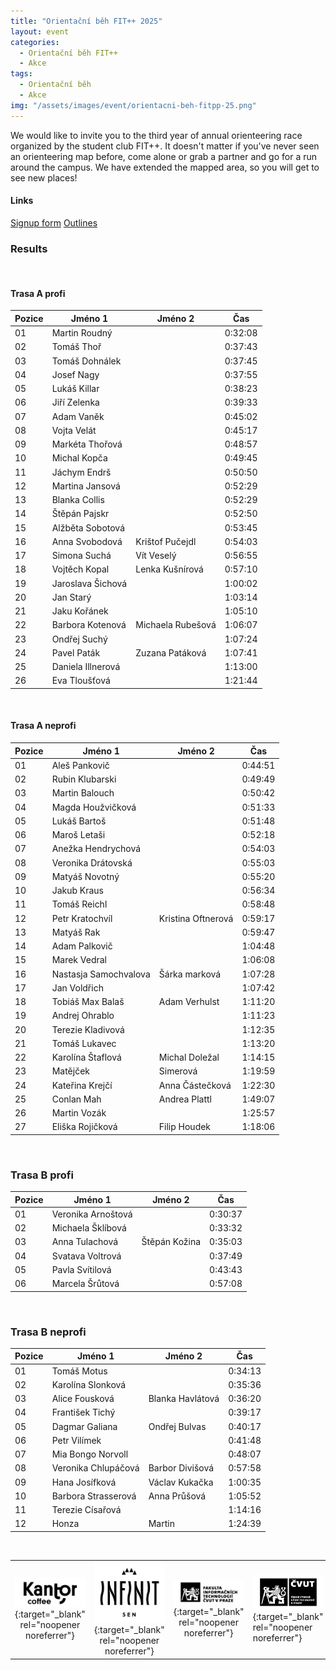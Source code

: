 ```yaml
---
title: "Orientační běh FIT++ 2025"
layout: event
categories:
  - Orientační běh FIT++
  - Akce
tags:
  - Orientační běh
  - Akce
img: "/assets/images/event/orientacni-beh-fitpp-25.png"
---
```


We would like to invite you to the third year of annual orienteering race organized by the student club FIT++. It doesn't matter if you've never seen an orienteering map before, come alone or grab a partner and go for a run around the campus. We have extended the mapped area, so you will get to see new places!

#### Links
[Signup form](https://shorturl.at/MHFXr)
[Outlines](https://drive.google.com/file/d/1WZx1MgNuEc-bDM7CS_p7yP6pT40AjTWN/view?usp=sharing)

### Results
<br>

#### Trasa A profi

|Pozice|Jméno 1              |Jméno 2           |Čas    |
|------|---------------------|------------------|-------|
| 01   |Martin Roudný        |                  |0:32:08|
| 02   |Tomáš Thoř           |                  |0:37:43|
| 03   |Tomáš Dohnálek       |                  |0:37:45|
| 04   |Josef Nagy           |                  |0:37:55|
| 05   |Lukáš Killar         |                  |0:38:23|
| 06   |Jiří Zelenka         |                  |0:39:33|
| 07   |Adam Vaněk           |                  |0:45:02|
| 08   |Vojta Velát          |                  |0:45:17|
| 09   |Markéta Thořová      |                  |0:48:57|
| 10   |Michal Kopča         |                  |0:49:45|
| 11   |Jáchym Endrš         |                  |0:50:50|
| 12   |Martina Jansová      |                  |0:52:29|
| 13   |Blanka Collis        |                  |0:52:29|
| 14   |Štěpán Pajskr        |                  |0:52:50|
| 15   |Alžběta Sobotová     |                  |0:53:45|
| 16   |Anna Svobodová       |Krištof Pučejdl   |0:54:03|
| 17   |Simona Suchá         |Vít Veselý        |0:56:55|
| 18   |Vojtěch Kopal        |Lenka Kušnírová   |0:57:10|
| 19   |Jaroslava Šichová    |                  |1:00:02|
| 20   |Jan Starý            |                  |1:03:14|
| 21   |Jaku Kořánek         |                  |1:05:10|
| 22   |Barbora Kotenová     |Michaela Rubešová |1:06:07|
| 23   |Ondřej Suchý         |                  |1:07:24|
| 24   |Pavel Paták          |Zuzana Patáková   |1:07:41|
| 25   |Daniela Illnerová    |                  |1:13:00|
| 26   |Eva Tloušťová        |                  |1:21:44|

<br>

#### Trasa A neprofi

|Pozice| Jméno 1             | Jméno 2          | Čas   |
|------|---------------------|------------------|-------|
| 01   |Aleš Pankovič        |                  |0:44:51|
| 02   |Rubin Klubarski      |                  |0:49:49|
| 03   |Martin Balouch       |                  |0:50:42|
| 04   |Magda Houžvičková    |                  |0:51:33|
| 05   |Lukáš Bartoš         |                  |0:51:48|
| 06   |Maroš Letaši         |                  |0:52:18|
| 07   |Anežka Hendrychová   |                  |0:54:03|
| 08   |Veronika Drátovská   |                  |0:55:03|
| 09   |Matyáš Novotný       |                  |0:55:20|
| 10   |Jakub Kraus          |                  |0:56:34|
| 11   |Tomáš Reichl         |                  |0:58:48|
| 12   |Petr Kratochvíl      |Kristina Oftnerová|0:59:17|
| 13   |Matyáš Rak           |                  |0:59:47|
| 14   |Adam Palkovič        |                  |1:04:48|
| 15   |Marek Vedral         |                  |1:06:08|
| 16   |Nastasja Samochvalova|Šárka marková     |1:07:28|
| 17   |Jan Voldřich         |                  |1:07:42|
| 18   |Tobiáš Max Balaš     |Adam Verhulst     |1:11:20|
| 19   |Andrej Ohrablo       |                  |1:11:23|
| 20  |Terezie Kladivová    |                  |1:12:35|
| 21   |Tomáš Lukavec        |                  |1:13:20|
| 22   |Karolína Štaflová    |Michal Doležal    |1:14:15|
| 23   |Matějček             |Simerová          |1:19:59|
| 24   |Kateřina Krejčí      |Anna Částečková   |1:22:30|
| 25   |Conlan Mah           |Andrea Plattl     |1:49:07|
| 26   |Martin Vozák         |                  |1:25:57|
| 27   |Eliška Rojičková     |Filip Houdek      |1:18:06|

<br>

### Trasa B profi

|Pozice|Jméno 1              |Jméno 2           |Čas    |
|------|---------------------|------------------|-------|
| 01   |Veronika Arnoštová   |                  |0:30:37|
| 02   |Michaela Šklíbová    |                  |0:33:32|
| 03   |Anna Tulachová       |Štěpán Kožina     |0:35:03|
| 04   |Svatava Voltrová     |                  |0:37:49|
| 05   |Pavla Svítilová      |                  |0:43:43|
| 06   |Marcela Šrůtová      |                  |0:57:08|

<br>

### Trasa B neprofi

|Pozice|Jméno 1              |Jméno 2           |Čas    |
|------|---------------------|------------------|-------|
| 01   |Tomáš Motus          |                  |0:34:13|
| 02   |Karolína Slonková    |                  |0:35:36|
| 03   |Alice Fousková       |Blanka Havlátová  |0:36:20|
| 04   |František Tichý      |                  |0:39:17|
| 05   |Dagmar Galiana       |Ondřej Bulvas     |0:40:17|
| 06   |Petr Vilímek         |                  |0:41:48|
| 07   |Mia Bongo Norvoll    |                  |0:48:07|
| 08   |Veronika Chlupáčová  |Barbor Divišová   |0:57:58|
| 09   |Hana Josífková       |Václav Kukačka    |1:00:35|
| 10   |Barbora Strasserová  |Anna Průšová      |1:05:52|
| 11   |Terezie Císařová     |                  |1:14:16|
| 12   |Honza                |Martin            |1:24:39|

<br>

||||||
| :---------: | :---------: | :---------: | :---------- | :---------: |
|[![](/assets/images/event/orientak_partners/Kantor.png)](https://www.instagram.com/kantorcoffee/){:target="_blank" rel="noopener noreferrer"}|[![](/assets/images/event/orientak_partners/Infinit.png)](https://sen.infinit.cz/){:target="_blank" rel="noopener noreferrer"}|[![](/assets/images/event/orientak_partners/FIT_CVUT.png)](https://fit.cvut.cz/){:target="_blank" rel="noopener noreferrer"}|[![](/assets/images/event/orientak_partners/CVUT.png)](https://www.cvut.cz/){:target="_blank" rel="noopener noreferrer"}|[![](/assets/images/event/orientak_partners/SU_CVUT.png)](https://su.cvut.cz/){:target="_blank" rel="noopener noreferrer"}|
